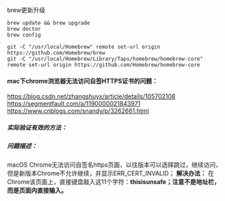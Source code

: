 brew更新升级

```shell
brew update && brew upgrade
brew doctor
brew config

git -C "/usr/local/Homebrew" remote set-url origin https://github.com/Homebrew/brew
git -C "/usr/local/Homebrew/Library/Taps/homebrew/homebrew-core" remote set-url origin https://github.com/Homebrew/homebrew-core
```

#### mac下chrome浏览器无法访问自签HTTPS证书的问题：

https://blog.csdn.net/zhangshuyx/article/details/105702108
https://segmentfault.com/a/1190000021843971
https://www.cnblogs.com/snandy/p/3262661.html

##### 实际验证有效的方法：

##### **问题描述：**
macOS Chrome无法访问自签名https页面，以往版本可以选择跳过，继续访问，但是新版本Chrome不允许继续，并显示ERR_CERT_INVALID；
**解决办法：**
在Chrome该页面上，直接键盘敲入这11个字符：**thisisunsafe；注意不是地址栏，而是页面内直接输入。** 



